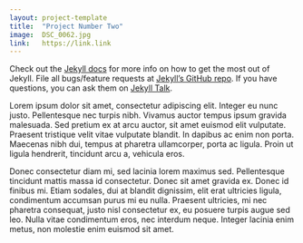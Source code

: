 ```yaml
---
layout: project-template
title:  "Project Number Two"
image:  DSC_0062.jpg
link:   https://link.link
---
```


Check out the [Jekyll docs][jekyll-docs] for more info on how to get the most out of Jekyll. File all bugs/feature requests at [Jekyll’s GitHub repo][jekyll-gh]. If you have questions, you can ask them on [Jekyll Talk][jekyll-talk].

[jekyll-docs]: http://jekyllrb.com/docs/home
[jekyll-gh]:   https://github.com/jekyll/jekyll
[jekyll-talk]: https://talk.jekyllrb.com/

Lorem ipsum dolor sit amet, consectetur adipiscing elit. Integer eu nunc justo. Pellentesque nec turpis nibh. Vivamus auctor tempus ipsum gravida malesuada. Sed pretium ex at arcu auctor, sit amet euismod elit vulputate. Praesent tristique velit vitae vulputate blandit. In dapibus ac enim non porta. Maecenas nibh dui, tempus at pharetra ullamcorper, porta ac ligula. Proin ut ligula hendrerit, tincidunt arcu a, vehicula eros.

Donec consectetur diam mi, sed lacinia lorem maximus sed. Pellentesque tincidunt mattis massa id consectetur. Donec sit amet gravida ex. Donec id finibus mi. Etiam sodales, dui at blandit dignissim, elit erat ultricies ligula, condimentum accumsan purus mi eu nulla. Praesent ultricies, mi nec pharetra consequat, justo nisl consectetur ex, eu posuere turpis augue sed leo. Nulla vitae condimentum eros, nec interdum neque. Integer lacinia enim metus, non molestie enim euismod sit amet.
